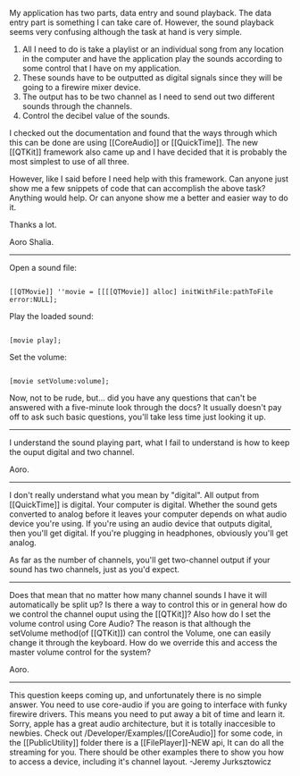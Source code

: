 My application has two parts, data entry and sound playback. The data entry part is something I can take care of. However, the sound playback seems very confusing although the task at hand is very simple.

1) All I need to do is take a playlist or an individual song from any location in the computer and have the application play the sounds according to some control that I have on my application. 
2) These sounds have to be outputted as digital signals since they will be going to a firewire mixer device. 
3) The output has to be two channel as I need to send out two different sounds through the channels.
4) Control the decibel value of the sounds.

I checked out the documentation and found that the ways through which this can be done are using [[CoreAudio]] or [[QuickTime]]. The new [[QTKit]] framework also came up and I have decided that it is probably the most simplest to use of all three. 

However, like I said before I need help with this framework. Can anyone just show me a few snippets of code that can accomplish the above task? Anything would help. Or can anyone show me a better and easier way to do it.

Thanks a lot.

Aoro Shalia.

----

Open a sound file:

<code>
[[QTMovie]] ''movie = [[[[QTMovie]] alloc] initWithFile:pathToFile error:NULL];
</code>

Play the loaded sound:

<code>
[movie play];
</code>

Set the volume:

<code>
[movie setVolume:volume];
</code>

Now, not to be rude, but... did you have any questions that can't be answered with a five-minute look through the docs? It usually doesn't pay off to ask such basic questions, you'll take less time just looking it up.

----

I understand the sound playing part, what I fail to understand is how to keep the ouput digital and two channel.

Aoro.

----

I don't really understand what you mean by "digital". All output from [[QuickTime]] is digital. Your computer is digital. Whether the sound gets converted to analog before it leaves your computer depends on what audio device you're using. If you're using an audio device that outputs digital, then you'll get digital. If you're plugging in headphones, obviously you'll get analog.

As far as the number of channels, you'll get two-channel output if your sound has two channels, just as you'd expect.

----

Does that mean that no matter how many channel sounds I have it will automatically be split up? Is there a way to control this or in general how do we control the channel ouput using the [[QTKit]]? Also how do I set the volume control using Core Audio? The reason is that although the setVolume method(of [[QTKit]]) can control the Volume, one can easily change it through the keyboard. How do we override this and access the master volume control for the system?  

Aoro.

----

This question keeps coming up, and unfortunately there is no simple answer. You need to use core-audio if you are going to interface with funky firewire drivers. This means you need to put away a bit of time and learn it. Sorry, apple has a great audio architecture, but it is totally inaccesible to newbies. Check out /Developer/Examples/[[CoreAudio]] for some code, in the [[PublicUtility]] folder there is a [[FilePlayer]]-NEW api, It can do all the streaming for you. There should be other examples there to show you how to access a device, including it's channel layout.
-Jeremy Jurksztowicz